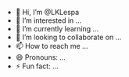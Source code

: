 - 👋 Hi, I’m @LKLespa
- 👀 I’m interested in ...
- 🌱 I’m currently learning ...
- 💞️ I’m looking to collaborate on ...
- 📫 How to reach me ...
- 😄 Pronouns: ...
- ⚡ Fun fact: ...

<!---
LKLespa/LKLespa is a ✨ special ✨ repository because its `README.md` (this file) appears on your GitHub profile.
You can click the Preview link to take a look at your changes.
--->
